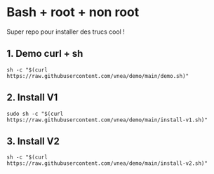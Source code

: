 # Bash + root + non root

Super repo pour installer des trucs cool !

## 1. Demo curl + sh

```shell
sh -c "$(curl https://raw.githubusercontent.com/vnea/demo/main/demo.sh)"
```

## 2. Install V1

```shell
sudo sh -c "$(curl https://raw.githubusercontent.com/vnea/demo/main/install-v1.sh)"
```

## 3. Install V2

```shell
sh -c "$(curl https://raw.githubusercontent.com/vnea/demo/main/install-v2.sh)"
```
